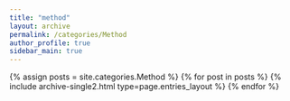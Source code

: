 ```yaml
---
title: "method"
layout: archive
permalink: /categories/Method
author_profile: true
sidebar_main: true
---
```



{% assign posts = site.categories.Method %}
{% for post in posts %} {% include archive-single2.html type=page.entries_layout %} {% endfor %}